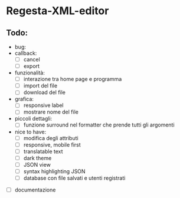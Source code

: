 # Regesta-XML-editor

## Todo:

- bug:
- callback:
  - [ ] cancel
  - [ ] export
- funzionalità:
  - [ ] interazione tra home page e programma
  - [ ] import del file
  - [ ] download del file
- grafica:
  - [ ] responsive label
  - [ ] mostrare nome del file
- piccoli dettagli:
  - [ ] funzione surround nel formatter che prende tutti gli argomenti
- nice to have:
  - [ ] modifica degli attributi
  - [ ] responsive, mobile first
  - [ ] translatable text
  - [ ] dark theme
  - [ ] JSON view
  - [ ] syntax highlighting JSON
  - [ ] database con file salvati e utenti registrati
- [ ] documentazione
